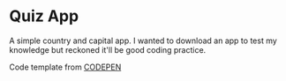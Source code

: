 # Quiz App

A simple country and capital app.
I wanted to download an app to test my knowledge but reckoned it'll be good coding practice.

Code template from <a href="https://codepen.io/virtualwiz/pen/JjvygYQ">CODEPEN</a>

